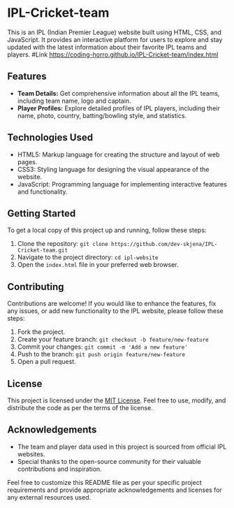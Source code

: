 # IPL-Cricket-team

This is an IPL (Indian Premier League) website built using HTML, CSS, and JavaScript. It provides an interactive platform for users to explore and stay updated with the latest information about their favorite IPL teams and players.
#Link
https://coding-horro.github.io/IPL-Cricket-team/index.html
## Features

- **Team Details:** Get comprehensive information about all the IPL teams, including team name, logo and captain.
- **Player Profiles:** Explore detailed profiles of IPL players, including their name, photo, country, batting/bowling style, and statistics.

## Technologies Used

- HTML5: Markup language for creating the structure and layout of web pages.
- CSS3: Styling language for designing the visual appearance of the website.
- JavaScript: Programming language for implementing interactive features and functionality.

## Getting Started

To get a local copy of this project up and running, follow these steps:

1. Clone the repository: `git clone https://github.com/dev-skjena/IPL-Cricket-team.git`
2. Navigate to the project directory: `cd ipl-website`
3. Open the `index.html` file in your preferred web browser.

## Contributing

Contributions are welcome! If you would like to enhance the features, fix any issues, or add new functionality to the IPL website, please follow these steps:

1. Fork the project.
2. Create your feature branch: `git checkout -b feature/new-feature`
3. Commit your changes: `git commit -m 'Add a new feature'`
4. Push to the branch: `git push origin feature/new-feature`
5. Open a pull request.

## License

This project is licensed under the [MIT License](LICENSE). Feel free to use, modify, and distribute the code as per the terms of the license.

## Acknowledgements

- The team and player data used in this project is sourced from official IPL websites.
- Special thanks to the open-source community for their valuable contributions and inspiration.

Feel free to customize this README file as per your specific project requirements and provide appropriate acknowledgements and licenses for any external resources used.
